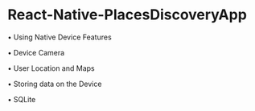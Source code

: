 # React-Native-PlacesDiscoveryApp

• Using Native Device Features

• Device Camera

• User Location and Maps

• Storing data on the Device

• SQLite
